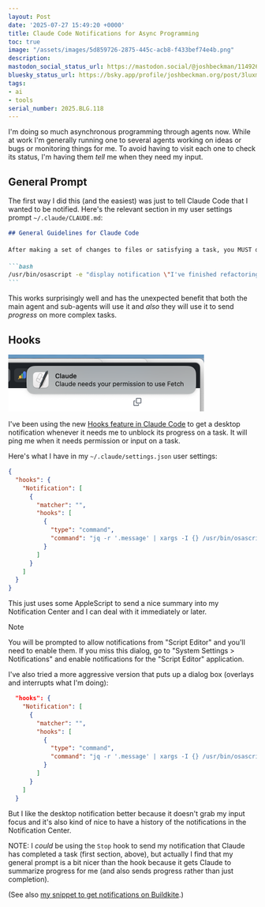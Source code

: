 ```yaml
---
layout: Post
date: '2025-07-27 15:49:20 +0000'
title: Claude Code Notifications for Async Programming
toc: true
image: "/assets/images/5d859726-2875-445c-acb8-f433bef74e4b.png"
description:
mastodon_social_status_url: https://mastodon.social/@joshbeckman/114926418464779885
bluesky_status_url: https://bsky.app/profile/joshbeckman.org/post/3luxmokkm7d2i
tags:
- ai
- tools
serial_number: 2025.BLG.118
---
```

I'm doing so much asynchronous programming through agents now. While at work I'm generally running one to several agents working on ideas or bugs or monitoring things for me. To avoid having to visit each one to check its status, I'm having them _tell_ me when they need my input.

## General Prompt

The first way I did this (and the easiest) was just to tell Claude Code that I wanted to be notified. Here's the relevant section in my user settings prompt `~/.claude/CLAUDE.md`:

````markdown
## General Guidelines for Claude Code

After making a set of changes to files or satisfying a task, you MUST display a notification to tell me what's been done. Use the title "Claude Code" and a brief descriptive message. Here's an example:

```bash
/usr/bin/osascript -e "display notification \"I've finished refactoring the FooBar class into smaller methods\" with title \"Claude Code\" sound name \"Sosumi\""
```
````

This works surprisingly well and has the unexpected benefit that both the main agent and sub-agents will use it and _also_ they will use it to send _progress_ on more complex tasks.

## Hooks

<img width="397" height="115" alt="example notification" src="/assets/images/5d859726-2875-445c-acb8-f433bef74e4b.png" />

I've been using the new [Hooks feature in Claude Code](https://docs.anthropic.com/en/docs/claude-code/hooks) to get a desktop notification whenever it needs me to unblock its progress on a task. It will ping me when it needs permission or input on a task. 

Here's what I have in my `~/.claude/settings.json` user settings:


```json
{
  "hooks": {
    "Notification": [
      {
        "matcher": "",
        "hooks": [
          {
            "type": "command",
            "command": "jq -r '.message' | xargs -I {} /usr/bin/osascript -e 'display notification \"{}\" with title \"Claude\" sound name \"Sosumi\"'"
          }
        ]
      }
    ]
  }
}
```

This just uses some AppleScript to send a nice summary into my Notification Center and I can deal with it immediately or later.

> [!NOTE]
> You will be prompted to allow notifications from "Script Editor" and you'll need to enable them. If you miss this dialog, go to "System Settings > Notifications" and enable notifications for the "Script Editor" application.

I've also tried a more aggressive version that puts up a dialog box (overlays and interrupts what I'm doing):

```json
  "hooks": {
    "Notification": [
      {
        "matcher": "",
        "hooks": [
          {
            "type": "command",
            "command": "jq -r '.message' | xargs -I {} /usr/bin/osascript -e 'display alert \"Claude\" message \"{}\"'"
          }
        ]
      }
    ]
  }
```

But I like the desktop notification better because it doesn't grab my input focus and it's also kind of nice to have a history of the notifications in the Notification Center.

NOTE: I _could_ be using the `Stop` hook to send my notification that Claude has completed a task (first section, above), but actually I find that my general prompt is a bit nicer than the hook because it gets Claude to summarize progress for me (and also sends progress rather than just completion).

(See also [my snippet to get notifications on Buildkite](https://www.joshbeckman.org/blog/buildkite-browser-notifications-userscript).)
